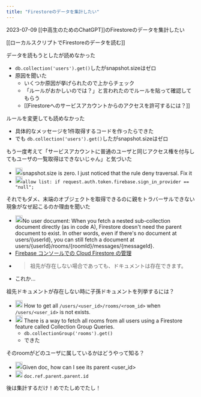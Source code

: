 ```yaml
---
title: "Firestoreのデータを集計したい"
---
```


2023-07-09
[[中高生のためのChatGPT]]のFirestoreのデータを集計したい

[[ローカルスクリプトでFirestoreのデータを読む]]

データを読もうとしたが読めなかった
- `db.collection('users').get()`したがsnapshot.sizeはゼロ
- 原因を聞いた
    - いくつか原因が挙げられたので上からチェック
    - 「ルールがおかしいのでは？」と言われたのでルールを貼って確認してもらう
    - [[Firestoreへのサービスアカウントからのアクセスを許可するには？]]

ルールを変更しても読めなかった
- 具体的なメッセージを1件取得するコードを作ったらできた
- でも `db.collection('users').get()`したがsnapshot.sizeはゼロ

もう一度考えて「サービスアカウントに普通のユーザと同じアクセス権を付与してもユーザの一覧取得はできないじゃん」と気づいた
- <img src='https://scrapbox.io/api/pages/nishio/nishio/icon' alt='nishio.icon' height="19.5"/>snapshot.size is zero. I just noticed that the rule deny traversal. Fix it
- <img src='https://scrapbox.io/api/pages/nishio/GPT-4/icon' alt='GPT-4.icon' height="19.5"/>`allow list: if request.auth.token.firebase.sign_in_provider == "null";`

それでもダメ、末端のオブジェクトを取得できるのに親をトラバーサルできない現象がなぜ起こるのか理由を聞いた
- <img src='https://scrapbox.io/api/pages/nishio/GPT-4/icon' alt='GPT-4.icon' height="19.5"/>No user document: When you fetch a nested sub-collection document directly (as in code A), Firestore doesn't need the parent document to exist. In other words, even if there's no document at users/{userId}, you can still fetch a document at users/{userId}/rooms/{roomId}/messages/{messageId}.
- [Firebase コンソールでの Cloud Firestore の管理](https://firebase.google.com/docs/firestore/using-console?hl=ja&authuser=0&_gl=1*1y83w4p*_ga*MTQ5MDA3NDc1MS4xNjg2MDI5OTU3*_ga_CW55HF8NVT*MTY4ODgyODA1My4xNi4xLjE2ODg4MzM2NDguMC4wLjA.#non-existent_ancestor_documents)
- > 祖先が存在しない場合であっても、ドキュメントは存在できます。
- これか...

祖先ドキュメントが存在しない時に子孫ドキュメントを列挙するには？
- <img src='https://scrapbox.io/api/pages/nishio/nishio/icon' alt='nishio.icon' height="19.5"/> How to get all `/users/<user_id>/rooms/<room_id>` when `/users/<user_id>` is not exists.
- <img src='https://scrapbox.io/api/pages/nishio/gpt-4/icon' alt='gpt-4.icon' height="19.5"/> There is a way to fetch all rooms from all users using a Firestore feature called Collection Group Queries.
    - `db.collectionGroup('rooms').get()`
    - できた

そのroomがどのユーザに属しているかはどうやって知る？
- <img src='https://scrapbox.io/api/pages/nishio/nishio/icon' alt='nishio.icon' height="19.5"/>Given doc, how can I see its parent <user_id>
- <img src='https://scrapbox.io/api/pages/nishio/gpt-4/icon' alt='gpt-4.icon' height="19.5"/> `doc.ref.parent.parent.id`

後は集計するだけ！めでたしめでたし！
